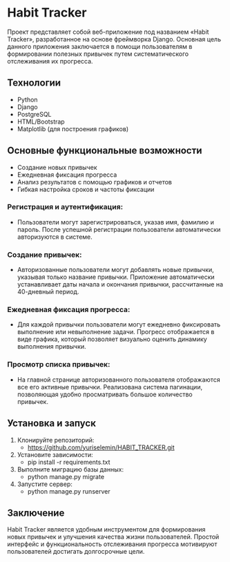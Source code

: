 # Habit Tracker

Проект представляет собой веб-приложение под названием «Habit Tracker», разработанное на основе фреймворка Django. Основная цель данного приложения заключается в помощи пользователям в формировании полезных привычек путем систематического отслеживания их прогресса.

## Технологии

- Python
- Django
- PostgreSQL
- HTML/Bootstrap
- Matplotlib (для построения графиков)

## Основные функциональные возможности

- Создание новых привычек
- Ежедневная фиксация прогресса
- Анализ результатов с помощью графиков и отчетов
- Гибкая настройка сроков и частоты фиксации


<h3>Регистрация и аутентификация:</h3> 
 
- Пользователи могут зарегистрироваться, указав имя, фамилию и пароль.
После успешной регистрации пользователи автоматически авторизуются в системе.

 <h3>Создание привычек:</h3> 

- Авторизованные пользователи могут добавлять новые привычки, указывая только название привычки.
Приложение автоматически устанавливает даты начала и окончания привычки, рассчитанные на 40-дневный период.

<h3>Ежедневная фиксация прогресса:</h3> 

- Для каждой привычки пользователи могут ежедневно фиксировать выполнение или невыполнение задачи.
Прогресс отображается в виде графика, который позволяет визуально оценить динамику выполнения привычки.

<h3>Просмотр списка привычек:</h3> 

- На главной странице авторизованного пользователя отображаются все его активные привычки.
Реализована система пагинации, позволяющая удобно просматривать большое количество привычек.

## Установка и запуск
1. Клонируйте репозиторий:
    - https://github.com/yuriselemin/HABIT_TRACKER.git
2. Установите зависимости:
    - pip install -r requirements.txt
3. Выполните миграцию базы данных:
   - python manage.py migrate
4. Запустите сервер:
   -  python manage.py runserver
  
## Заключение
Habit Tracker является удобным инструментом для формирования новых привычек и улучшения качества жизни пользователей. Простой интерфейс и функциональность отслеживания прогресса мотивируют пользователей достигать долгосрочные цели.


